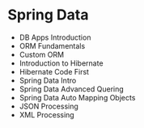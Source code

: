 # Spring Data

* DB Apps Introduction
* ORM Fundamentals
* Custom ORM
* Introduction to Hibernate
* Hibernate Code First
* Spring Data Intro
* Spring Data Advanced Quering
* Spring Data Auto Mapping Objects
* JSON Processing
* XML Processing

